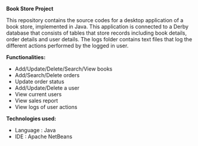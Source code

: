**Book Store Project**

This repository contains the source codes for a desktop application of a book store, implemented in Java. 
This application is connected to a Derby database that consists of tables that store records including book details, order details and user details.
The logs folder contains text files that log the different actions performed by the logged in user.

**Functionalities:**
- Add/Update/Delete/Search/View books
- Add/Search/Delete orders
- Update order status
- Add/Update/Delete a user
- View current users
- View sales report
- View logs of user actions

**Technologies used:**
- Language : Java
- IDE : Apache NetBeans
  
